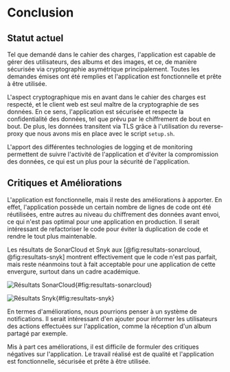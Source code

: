 # Conclusion

## Statut actuel

Tel que demandé dans le cahier des charges, l'application est capable de gérer des utilisateurs, des albums et des
images, et ce, de manière sécurisée via cryptographie asymétrique principalement. Toutes les demandes émises ont
été remplies et l'application est fonctionnelle et prête à être utilisée.

L'aspect cryptographique mis en avant dans le cahier des charges est respecté, et le client web est seul maître de la
cryptographie de ses données. En ce sens, l'application est sécurisée et respecte la confidentialité des données, tel
que prévu par le chiffrement de bout en bout. De plus, les données transitent via TLS grâce à l'utilisation du
reverse-proxy que nous avons mis en place avec le script `setup.sh`.

L'apport des différentes technologies de logging et de monitoring permettent de suivre l'activité de l'application et
d'éviter la compromission des données, ce qui est un plus pour la sécurité de l'application.

## Critiques et Améliorations

L'application est fonctionnelle, mais il reste des améliorations à apporter. En effet, l'application possède un certain
nombre de lignes de code ont été réutilisées, entre autres au niveau du chiffrement des données avant envoi, ce qui
n'est pas optimal pour une application en production. Il serait intéressant de refactoriser le code pour éviter la
duplication de code et rendre le tout plus maintenable.

Les résultats de SonarCloud et Snyk aux [@fig:resultats-sonarcloud, @fig:resultats-snyk] montrent effectivement que le
code n'est pas parfait, mais reste néanmoins tout à fait acceptable pour une application de cette envergure, surtout
dans un cadre académique.

![Résultats SonarCloud](./assets/sonarcloud-results.png){#fig:resultats-sonarcloud}

![Résultats Snyk](./assets/snyk-results.png){#fig:resultats-snyk}

En termes d'améliorations, nous pourrions penser à un système de notifications. Il serait intéressant d'en ajouter pour
informer les utilisateurs des actions effectuées sur l'application, comme la réception d'un album partagé par exemple.

Mis à part ces améliorations, il est difficile de formuler des critiques négatives sur l'application. Le travail réalisé
est de qualité et l'application est fonctionnelle, sécurisée et prête à être utilisée.
